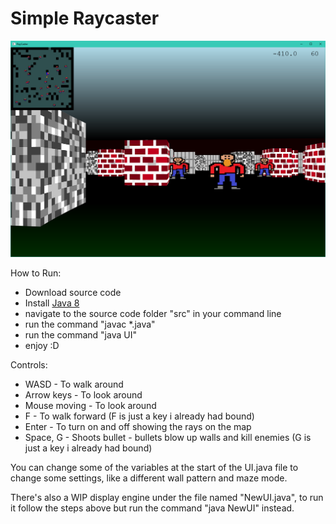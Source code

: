 # Simple Raycaster

![Application Screenshot](Capture.PNG)

How to Run:

- Download source code
- Install [Java 8](https://www.oracle.com/java/technologies/downloads/#java8)
- navigate to the source code folder "src" in your command line
- run the command "javac *.java"
- run the command "java UI"
- enjoy :D

Controls:

- WASD - To walk around
- Arrow keys - To look around
- Mouse moving - To look around
- F - To walk forward (F is just a key i already had bound)
- Enter - To turn on and off showing the rays on the map
- Space, G - Shoots bullet - bullets blow up walls and kill enemies (G is just a key i already had bound)

You can change some of the variables at the start of the UI.java file to change some settings, like a different wall pattern and maze mode.

There's also a WIP display engine under the file named "NewUI.java", to run it follow the steps above but run the command "java NewUI" instead.
